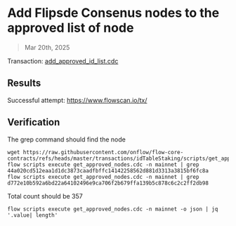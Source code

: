 # Add Flipsde Consenus nodes to the approved list of node

> Mar 20th, 2025

Transaction: [add_approved_id_list.cdc](../../../../templates/add_approved_id_list.cdc)

## Results

Successful attempt: https://www.flowscan.io/tx/

## Verification

The grep command should find the node
```shell
wget https://raw.githubusercontent.com/onflow/flow-core-contracts/refs/heads/master/transactions/idTableStaking/scripts/get_approved_nodes.cdc
flow scripts execute get_approved_nodes.cdc -n mainnet | grep 44a020cd512eaa1d1dc3873caadfbffc14142258562d881d3313a3815bf6fc8a
flow scripts execute get_approved_nodes.cdc -n mainnet | grep d772e10b592a6bd22a64102496e9ca706f2b679ffa139b5c878c6c2c2ff2db98

```

Total count should be 357
```shell
flow scripts execute get_approved_nodes.cdc -n mainnet -o json | jq '.value| length'
```
